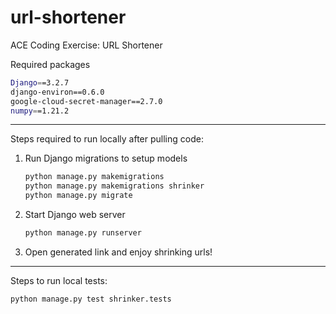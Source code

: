 # url-shortener

ACE Coding Exercise: URL Shortener

Required packages

```bash
Django==3.2.7
django-environ==0.6.0
google-cloud-secret-manager==2.7.0
numpy==1.21.2
```

---

Steps required to run locally after pulling code:

1. Run Django migrations to setup models

   ```bash
   python manage.py makemigrations
   python manage.py makemigrations shrinker
   python manage.py migrate
   ```
2. Start Django web server

   ```bash
   python manage.py runserver
   ```
3. Open generated link and enjoy shrinking urls!

---

Steps to run local tests:

```bash
python manage.py test shrinker.tests
```
